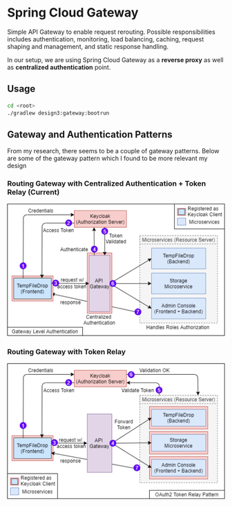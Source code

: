 # Spring Cloud Gateway

Simple API Gateway to enable request rerouting. Possible responsibilities includes authentication, monitoring, load
balancing, caching, request shaping and management, and static response handling.

In our setup, we are using Spring Cloud Gateway as a **reverse proxy** as well as **centralized authentication** point.

## Usage

```bash
cd <root>
./gradlew design3:gateway:bootrun
```

## Gateway and Authentication Patterns

From my research, there seems to be a couple of gateway patterns. Below are some of the gateway pattern which I found to 
be more relevant my design

### Routing Gateway with Centralized Authentication + Token Relay (Current)

![Gateway Pattern 1](../../doc/gateway_pattern1.png)

### Routing Gateway with Token Relay

![Gateway Pattern 2](../../doc/gateway_pattern2.png)

